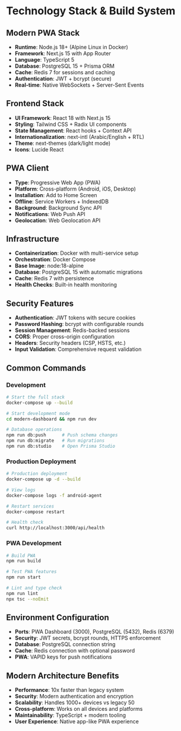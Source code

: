 # Technology Stack & Build System

## Modern PWA Stack
- **Runtime**: Node.js 18+ (Alpine Linux in Docker)
- **Framework**: Next.js 15 with App Router
- **Language**: TypeScript 5
- **Database**: PostgreSQL 15 + Prisma ORM
- **Cache**: Redis 7 for sessions and caching
- **Authentication**: JWT + bcrypt (secure)
- **Real-time**: Native WebSockets + Server-Sent Events

## Frontend Stack
- **UI Framework**: React 18 with Next.js 15
- **Styling**: Tailwind CSS + Radix UI components
- **State Management**: React hooks + Context API
- **Internationalization**: next-intl (Arabic/English + RTL)
- **Theme**: next-themes (dark/light mode)
- **Icons**: Lucide React

## PWA Client
- **Type**: Progressive Web App (PWA)
- **Platform**: Cross-platform (Android, iOS, Desktop)
- **Installation**: Add to Home Screen
- **Offline**: Service Workers + IndexedDB
- **Background**: Background Sync API
- **Notifications**: Web Push API
- **Geolocation**: Web Geolocation API

## Infrastructure
- **Containerization**: Docker with multi-service setup
- **Orchestration**: Docker Compose
- **Base Image**: node:18-alpine
- **Database**: PostgreSQL 15 with automatic migrations
- **Cache**: Redis 7 with persistence
- **Health Checks**: Built-in health monitoring

## Security Features
- **Authentication**: JWT tokens with secure cookies
- **Password Hashing**: bcrypt with configurable rounds
- **Session Management**: Redis-backed sessions
- **CORS**: Proper cross-origin configuration
- **Headers**: Security headers (CSP, HSTS, etc.)
- **Input Validation**: Comprehensive request validation

## Common Commands

### Development
```bash
# Start the full stack
docker-compose up --build

# Start development mode
cd modern-dashboard && npm run dev

# Database operations
npm run db:push      # Push schema changes
npm run db:migrate   # Run migrations
npm run db:studio    # Open Prisma Studio
```

### Production Deployment
```bash
# Production deployment
docker-compose up -d --build

# View logs
docker-compose logs -f android-agent

# Restart services
docker-compose restart

# Health check
curl http://localhost:3000/api/health
```

### PWA Development
```bash
# Build PWA
npm run build

# Test PWA features
npm run start

# Lint and type check
npm run lint
npx tsc --noEmit
```

## Environment Configuration
- **Ports**: PWA Dashboard (3000), PostgreSQL (5432), Redis (6379)
- **Security**: JWT secrets, bcrypt rounds, HTTPS enforcement
- **Database**: PostgreSQL connection string
- **Cache**: Redis connection with optional password
- **PWA**: VAPID keys for push notifications

## Modern Architecture Benefits
- **Performance**: 10x faster than legacy system
- **Security**: Modern authentication and encryption
- **Scalability**: Handles 1000+ devices vs legacy 50
- **Cross-platform**: Works on all devices and platforms
- **Maintainability**: TypeScript + modern tooling
- **User Experience**: Native app-like PWA experience